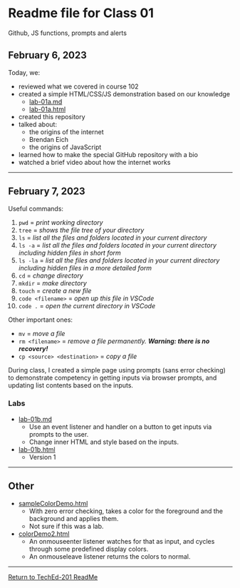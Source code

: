 # Readme file for Class 01

Github, JS functions, prompts and alerts

## February 6, 2023

Today, we:

- reviewed what we covered in course 102
- created a simple HTML/CSS/JS demonstration based on our knowledge
  - [lab-01a.md](/code/lab-01a/lab-01a.md)
  - [lab-01a.html](/code/lab-01a/lab-01a.html)
- created this repository
- talked about:
  - the origins of the internet
  - Brendan Eich
  - the origins of JavaScript
- learned how to make the special GitHub repository with a bio
- watched a brief video about how the internet works
  
***
  
## February 7, 2023

Useful commands:

1. ```pwd``` = *print working directory*
2. ```tree``` = *shows the file tree of your directory*
3. ```ls``` = *list all the files and folders located in your current directory*
4. ```ls -a``` = *list all the files and folders located in your current directory including hidden files in short form*
5. ```ls -la``` = *list all the files and folders located in your current directory including hidden files in a more detailed form*
6. ```cd``` = *change directory*
7. ```mkdir``` = *make directory*
8. ```touch``` = *create a new file*
9. ```code <filename>``` = *open up this file in VSCode*
10. ```code .``` = *open the current directory in VSCode*

Other important ones:

- ```mv``` = *move a file*
- ```rm <filename>``` = *remove a file permanently. **Warning: there is no recovery!***
- ```cp <source> <destination>``` = *copy a file*
  
During class, I created a simple page using prompts (sans error checking) to demonstrate competency in getting inputs via browser prompts, and updating list contents based on the inputs.
  
### Labs

- [lab-01b.md](/code/lab-01b/lab-01b.md)
  - Use an event listener and handler on a button to get inputs via prompts to the user.
  - Change inner HTML and style based on the inputs.
- [lab-01b.html](/code/lab-01b/lab-01b.html)
  - Version 1

***

## Other

- [sampleColorDemo.html](/code/other/sampleColorDemo.html)
  - With zero error checking, takes a color for the foreground and the background and applies them.
  - Not sure if this was a lab.
- [colorDemo2.html](/code/other/colorDemo2.html)
  - An onmouseenter listener watches for that as input, and cycles through some predefined display colors.
  - An onmouseleave listener returns the colors to normal.

***

[Return to TechEd-201 ReadMe](/README.md)
